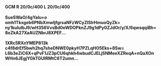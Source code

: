 #### GCM R 20/0c/400 L 20/0c/400
**SueSWaO/4gYaIu+o**<br/>**omh1Tkxgeb6PNbXmwljfgrsaNFzWCyZlSIrHmuoQyZk=**<br/>**ny1kululbJ9/wH356VvsBd0eWDOPknZJ9g1dPy0ZJdOr/y/X/6qwsqqiBh+8oZkA27XaAUZNbrJ8XPEF...**<br/><br/>
**1XRc5RXnYMEP813k**<br/>**c4f8drEf5bwh2hq7sheDNWE0pkyH7PZLqHO5Eks+8Sw=**<br/>**L6b3eZiC6X+qPvF1JZ3pCU6qhkh4wbudCJELjSNMeeXZReqA+nQaXOnWHn6JEgjYGkTGUIRMtC6T2umn...**